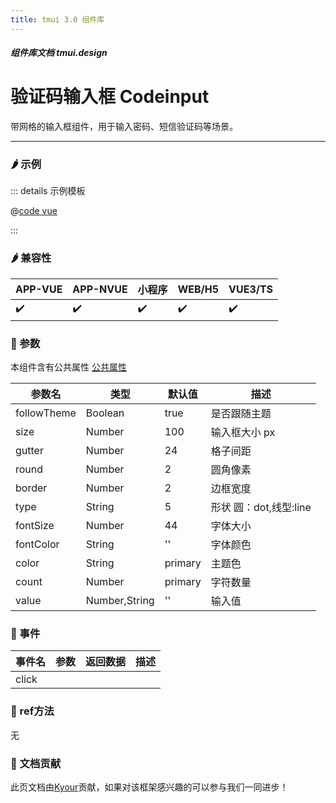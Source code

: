 ```yaml
---
title: tmui 3.0 组件库
---
```


<dirtoc></dirtoc>

##### 组件库文档 tmui.design

# 验证码输入框 Codeinput
带网格的输入框组件，用于输入密码、短信验证码等场景。

---

### :hot_pepper: 示例

<webview url="https://tmui.design/h5/#/pages/other/codeinput"></webview>

::: details 示例模板

@[code vue](pages/other/codeinput.nvue)

:::

### :hot_pepper: 兼容性

| APP-VUE            | APP-NVUE           | 小程序                | WEB/H5             | VUE3/TS            |
|--------------------|--------------------|--------------------|--------------------|--------------------|
| :heavy_check_mark: | :heavy_check_mark: | :heavy_check_mark: | :heavy_check_mark: | :heavy_check_mark: |

### :seedling: 参数
本组件含有公共属性 [公共属性](/doc/spec/组件公共样式.md)

| 参数名         | 类型            | 默认值     | 描述               |
|-------------|---------------|---------|------------------|
| followTheme | Boolean       | true    | 是否跟随主题           |
| size        | Number        | 100     | 输入框大小 px         |
| gutter      | Number        | 24      | 格子间距             |
| round       | Number        | 2       | 圆角像素             |
| border      | Number        | 2       | 边框宽度             |
| type        | String        | 5       | 形状 圆：dot,线型:line |
| fontSize    | Number        | 44      | 字体大小             |
| fontColor   | String        | ''      | 字体颜色             |
| color       | String        | primary | 主题色              |
| count       | Number        | primary | 字符数量             |
| value       | Number,String | ''      | 输入值              |

### :rose: 事件
| 事件名   | 参数  | 返回数据 | 描述  |
|-------|-----|------|-----|
| click |     |      |     |

### :green_salad: ref方法
无

### :couplekiss: 文档贡献
此页文档由[Kyour](https://github.com/kyour-cn)贡献，如果对该框架感兴趣的可以参与我们一同进步！
